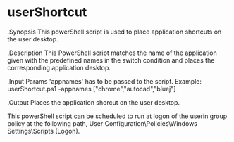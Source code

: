 # userShortcut

.Synopsis
This powerShell script is used to place application shortcuts on the user desktop.

.Description
This PowerShell script matches the name of the application given with the predefined names in the switch condition and places the corresponding application desktop.

.Input
Params 'appnames' has to be passed to the script.
Example: userShortcut.ps1 -appnames ["chrome","autocad","bluej"]

.Output
Places the application shorcut on the user desktop.

This powerShell script can be scheduled to run at logon of the userin group policy at the following path,
User Configuration\Policies\Windows Settings\Scripts (Logon).